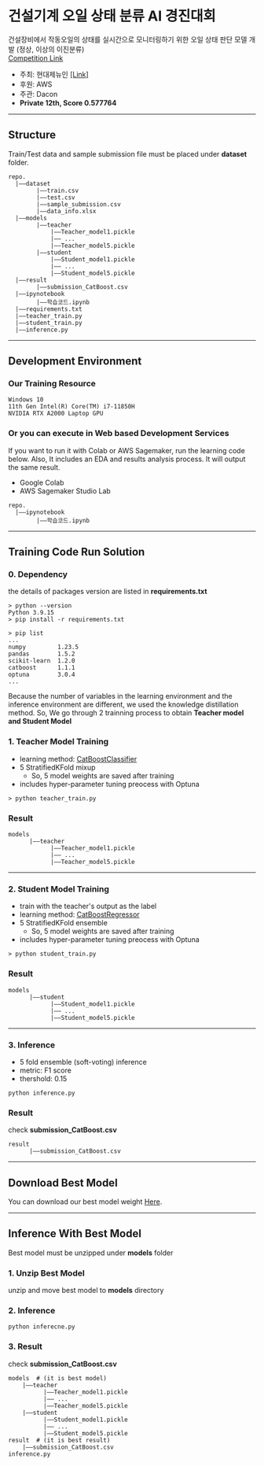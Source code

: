 # 건설기계 오일 상태 분류 AI 경진대회
건설장비에서 작동오일의 상태를 실시간으로 모니터링하기 위한 오일 상태 판단 모델 개발 (정상, 이상의 이진분류)
<br>[Competition Link](https://dacon.io/competitions/official/236013/overview/description)
* 주최: 현대제뉴인 [[Link]](https://www.hyundai-genuine.com/?locale=ko)
* 후원: AWS
* 주관: Dacon
* **Private 12th, Score 0.577764**
***

## Structure
Train/Test data and sample submission file must be placed under **dataset** folder.
```
repo.
  |——dataset
        |——train.csv
        |——test.csv
        |——sample_submission.csv
        |——data_info.xlsx
  |——models
        |——teacher
            |——Teacher_model1.pickle
            |—— ...
            |——Teacher_model5.pickle
        |——student
            |——Student_model1.pickle
            |—— ...
            |——Student_model5.pickle
  |——result
        |——submission_CatBoost.csv
  |——ipynotebook
        |——학습코드.ipynb
  |——requirements.txt
  |——teacher_train.py
  |——student_train.py
  |——inference.py
```
***
## Development Environment
### Our Training Resource
```
Windows 10
11th Gen Intel(R) Core(TM) i7-11850H
NVIDIA RTX A2000 Laptop GPU
```

### Or you can execute in Web based Development Services
If you want to run it with Colab or AWS Sagemaker, run the learning code below. Also, It includes an EDA and results analysis process. It will output the same result.
* Google Colab
* AWS Sagemaker Studio Lab
```
repo.
  |——ipynotebook
        |——학습코드.ipynb
```
***
## Training Code Run Solution
### 0. Dependency
the details of packages version are listed in **requirements.txt**

```shell
> python --version
Python 3.9.15
> pip install -r requirements.txt
```
```shell
> pip list
...
numpy         1.23.5
pandas        1.5.2
scikit-learn  1.2.0
catboost      1.1.1
optuna        3.0.4
...
```
Because the number of variables in the learning environment and the inference environment
are different, we used the knowledge distillation method.
So, We go through 2 trainning process to obtain **Teacher model and Student Model**
### 1. Teacher Model Training
* learning method: [CatBoostClassifier](https://catboost.ai/en/docs/concepts/python-reference_catboostclassifier)
* 5 StratifiedKFold mixup 
  * So, 5 model weights are saved after training
* includes hyper-parameter tuning preocess with Optuna
 
```shell
> python teacher_train.py
```

### Result

```
models
      |——teacher
            |——Teacher_model1.pickle
            |—— ...
            |——Teacher_model5.pickle
```
***
### 2. Student Model Training
* train with the teacher's output as the label
* learning method: [CatBoostRegressor](https://catboost.ai/en/docs/concepts/python-reference_catboostregressor)
* 5 StratifiedKFold ensemble 
  * So, 5 model weights are saved after training
* includes hyper-parameter tuning preocess with Optuna
 
```shell
> python student_train.py
```

### Result

```
models
      |——student
            |——Student_model1.pickle
            |—— ...
            |——Student_model5.pickle
```
***
### 3. Inference
* 5 fold ensemble (soft-voting) inference
* metric: F1 score
* thershold: 0.15
```shell
python inference.py
```
### Result
check **submission_CatBoost.csv**
```
result
      |——submission_CatBoost.csv
```
***
## Download Best Model
You can download our best model weight [Here](https://drive.google.com/file/d/154x-vbFIAQ5NkCf2J2eQaoSp7oJDWdBf/view?usp=sharing).
***
## Inference With Best Model
Best model must be unzipped under **models** folder

### 1. Unzip Best Model
unzip and move best model to **models** directory
### 2. Inference
```shell
python inferecne.py
```

### 3. Result
check **submission_CatBoost.csv**
```
models  # (it is best model)
    |——teacher
          |——Teacher_model1.pickle
          |—— ...
          |——Teacher_model5.pickle
    |——student
          |——Student_model1.pickle
          |—— ...
          |——Student_model5.pickle
result  # (it is best result)
    |——submission_CatBoost.csv
inference.py
```